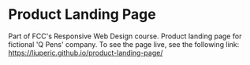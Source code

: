 # Product Landing Page

Part of FCC's Responsive Web Design course. Product landing page for fictional 'Q Pens' company.
To see the page live, see the following link:
https://liuperic.github.io/product-landing-page/

